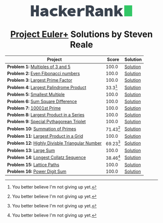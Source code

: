 <!-- Concept and Inspiration by Jerry Balderas ( https://github.com/midnjerry/HackerRank )-->

<p align="center"> <a href = "https://www.hackerrank.com/StevenMReale"><img src = "hackerrank_logo.png"></a> </p>
<h1 align = "center"><a href = "https://www.hackerrank.com/results/projecteuler/StevenMReale">Project Euler+</a> Solutions by Steven Reale</h2>


| Project                                                                                                                    | Score     | Solution                                           |
|----------------------------------------------------------------------------------------------------------------------------|-----------|----------------------------------------------------|
| **Problem 1:** [Multiples of 3 and 5](https://www.hackerrank.com/contests/projecteuler/challenges/euler001/)               | 100.0     | [Solution](src/steven/reale/EulerExercise001.java) |
| **Problem 2:** [Even Fibonacci numbers](https://www.hackerrank.com/contests/projecteuler/challenges/euler002//)            | 100.0     | [Solution](src/steven/reale/EulerExercise002.java) |
| **Problem 3:** [Largest Prime Factor](https://www.hackerrank.com/contests/projecteuler/challenges/euler003/)               | 100.0     | [Solution](src/steven/reale/EulerExercise003.java) |
| **Problem 4:** [Largest Palindrome Product](https://www.hackerrank.com/contests/projecteuler/challenges/euler004/)         | 33.3[^1]  | [Solution](src/steven/reale/EulerExercise004.java) |
| **Problem 5:** [Smallest Multiple](https://www.hackerrank.com/contests/projecteuler/challenges/euler005/)                  | 100.0     | [Solution](src/steven/reale/EulerExercise005.java) |
| **Problem 6:** [Sum Square Difference](https://www.hackerrank.com/contests/projecteuler/challenges/euler006/)              | 100.0     | [Solution](src/steven/reale/EulerExercise006.java) |
| **Problem 7:** [10001st Prime](https://www.hackerrank.com/contests/projecteuler/challenges/euler007/)                      | 100.0     | [Solution](src/steven/reale/EulerExercise007.java) |
| **Problem 8:** [Largest Product in a Series](https://www.hackerrank.com/contests/projecteuler/challenges/euler008/)        | 100.0     | [Solution](src/steven/reale/EulerExercise008.java) |
| **Problem 9:** [Special Pythagorean Triplet](https://www.hackerrank.com/contests/projecteuler/challenges/euler009/)        | 100.0     | [Solution](src/steven/reale/EulerExercise009.java) |
| **Problem 10:** [Summation of Primes](https://www.hackerrank.com/contests/projecteuler/challenges/euler010/)               | 71.43[^1] | [Solution](src/steven/reale/EulerExercise010.java) |
| **Problem 11:** [Largest Product in a Grid](https://www.hackerrank.com/contests/projecteuler/challenges/euler011/)         | 100.0     | [Solution](src/steven/reale/EulerExercise011.java) |
| **Problem 12:** [Highly Divisble Triangular Number](https://www.hackerrank.com/contests/projecteuler/challenges/euler012/) | 69.23[^1] | [Solution](src/steven/reale/EulerExercise012.java) |
| **Problem 13:** [Large Sum](https://www.hackerrank.com/contests/projecteuler/challenges/euler013/)                         | 100.0     | [Solution](src/steven/reale/EulerExercise013.java) |
| **Problem 14:** [Longest Collatz Sequence](https://www.hackerrank.com/contests/projecteuler/challenges/euler014/)          | 38.46[^1] | [Solution](src/steven/reale/EulerExercise014.java) |
| **Problem 15:** [Lattice Paths](https://www.hackerrank.com/contests/projecteuler/challenges/euler015/)                     | 100.0     | [Solution](src/steven/reale/EulerExercise015.java) |
| **Problem 16:** [Power Digit Sum](https://www.hackerrank.com/contests/projecteuler/challenges/euler016/)                   | 100.0     | [Solution](src/steven/reale/EulerExercise016.java) |
[^1]: You better believe I'm not giving up yet.
